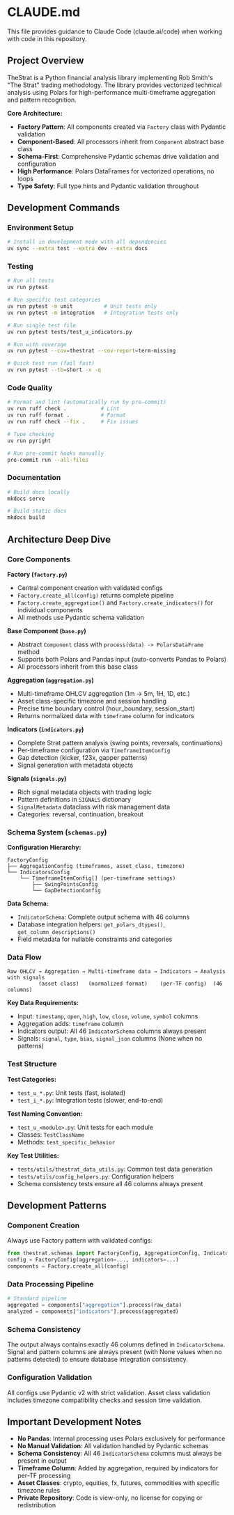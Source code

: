 # CLAUDE.md

This file provides guidance to Claude Code (claude.ai/code) when working with code in this repository.

## Project Overview

TheStrat is a Python financial analysis library implementing Rob Smith's "The Strat" trading methodology. The library provides vectorized technical analysis using Polars for high-performance multi-timeframe aggregation and pattern recognition.

**Core Architecture:**
- **Factory Pattern**: All components created via `Factory` class with Pydantic validation
- **Component-Based**: All processors inherit from `Component` abstract base class
- **Schema-First**: Comprehensive Pydantic schemas drive validation and configuration
- **High Performance**: Polars DataFrames for vectorized operations, no loops
- **Type Safety**: Full type hints and Pydantic validation throughout

## Development Commands

### Environment Setup
```bash
# Install in development mode with all dependencies
uv sync --extra test --extra dev --extra docs
```

### Testing
```bash
# Run all tests
uv run pytest

# Run specific test categories
uv run pytest -m unit          # Unit tests only
uv run pytest -m integration   # Integration tests only

# Run single test file
uv run pytest tests/test_u_indicators.py

# Run with coverage
uv run pytest --cov=thestrat --cov-report=term-missing

# Quick test run (fail fast)
uv run pytest --tb=short -x -q
```

### Code Quality
```bash
# Format and lint (automatically run by pre-commit)
uv run ruff check .           # Lint
uv run ruff format .          # Format
uv run ruff check --fix .     # Fix issues

# Type checking
uv run pyright

# Run pre-commit hooks manually
pre-commit run --all-files
```

### Documentation
```bash
# Build docs locally
mkdocs serve

# Build static docs
mkdocs build
```

## Architecture Deep Dive

### Core Components

**Factory (`factory.py`)**
- Central component creation with validated configs
- `Factory.create_all(config)` returns complete pipeline
- `Factory.create_aggregation()` and `Factory.create_indicators()` for individual components
- All methods use Pydantic schema validation

**Base Component (`base.py`)**
- Abstract `Component` class with `process(data) -> PolarsDataFrame` method
- Supports both Polars and Pandas input (auto-converts Pandas to Polars)
- All processors inherit from this base class

**Aggregation (`aggregation.py`)**
- Multi-timeframe OHLCV aggregation (1m → 5m, 1H, 1D, etc.)
- Asset class-specific timezone and session handling
- Precise time boundary control (hour_boundary, session_start)
- Returns normalized data with `timeframe` column for indicators

**Indicators (`indicators.py`)**
- Complete Strat pattern analysis (swing points, reversals, continuations)
- Per-timeframe configuration via `TimeframeItemConfig`
- Gap detection (kicker, f23x, gapper patterns)
- Signal generation with metadata objects

**Signals (`signals.py`)**
- Rich signal metadata objects with trading logic
- Pattern definitions in `SIGNALS` dictionary
- `SignalMetadata` dataclass with risk management data
- Categories: reversal, continuation, breakout

### Schema System (`schemas.py`)

**Configuration Hierarchy:**
```
FactoryConfig
├── AggregationConfig (timeframes, asset_class, timezone)
└── IndicatorsConfig
    └── TimeframeItemConfig[] (per-timeframe settings)
        ├── SwingPointsConfig
        └── GapDetectionConfig
```

**Data Schema:**
- `IndicatorSchema`: Complete output schema with 46 columns
- Database integration helpers: `get_polars_dtypes()`, `get_column_descriptions()`
- Field metadata for nullable constraints and categories

### Data Flow

```
Raw OHLCV → Aggregation → Multi-timeframe data → Indicators → Analysis with signals
          (asset class)   (normalized format)    (per-TF config)  (46 columns)
```

**Key Data Requirements:**
- Input: `timestamp`, `open`, `high`, `low`, `close`, `volume`, `symbol` columns
- Aggregation adds: `timeframe` column
- Indicators output: All 46 `IndicatorSchema` columns always present
- Signals: `signal`, `type`, `bias`, `signal_json` columns (None when no patterns)

### Test Structure

**Test Categories:**
- `test_u_*.py`: Unit tests (fast, isolated)
- `test_i_*.py`: Integration tests (slower, end-to-end)

**Test Naming Convention:**
- `test_u_<module>.py`: Unit tests for each module
- Classes: `TestClassName`
- Methods: `test_specific_behavior`

**Key Test Utilities:**
- `tests/utils/thestrat_data_utils.py`: Common test data generation
- `tests/utils/config_helpers.py`: Configuration helpers
- Schema consistency tests ensure all 46 columns always present

## Development Patterns

### Component Creation
Always use Factory pattern with validated configs:
```python
from thestrat.schemas import FactoryConfig, AggregationConfig, IndicatorsConfig
config = FactoryConfig(aggregation=..., indicators=...)
components = Factory.create_all(config)
```

### Data Processing Pipeline
```python
# Standard pipeline
aggregated = components["aggregation"].process(raw_data)
analyzed = components["indicators"].process(aggregated)
```

### Schema Consistency
The output always contains exactly 46 columns defined in `IndicatorSchema`. Signal and pattern columns are always present (with None values when no patterns detected) to ensure database integration consistency.

### Configuration Validation
All configs use Pydantic v2 with strict validation. Asset class validation includes timezone compatibility checks and session time validation.

## Important Development Notes

- **No Pandas**: Internal processing uses Polars exclusively for performance
- **No Manual Validation**: All validation handled by Pydantic schemas
- **Schema Consistency**: All 46 `IndicatorSchema` columns must always be present in output
- **Timeframe Column**: Added by aggregation, required by indicators for per-TF processing
- **Asset Classes**: crypto, equities, fx, futures, commodities with specific timezone rules
- **Private Repository**: Code is view-only, no license for copying or redistribution
